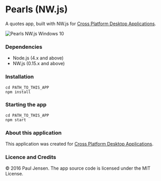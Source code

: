 # Pearls (NW.js)

A quotes app, built with NW.js for [Cross Platform Desktop Applications](https://manning.com/books/cross-platform-desktop-applications).

![Pearls NW.js Windows 10](https://raw.githubusercontent.com/paulbjensen/cross-platform-desktop-applications/master/app-screenshots/chapter-08/pearls-nwjs-windows.png)

### Dependencies

- Node.js (4.x and above)
- NW.js (0.15.x and above)

### Installation

```
cd PATH_TO_THIS_APP
npm install
```

### Starting the app

```
cd PATH_TO_THIS_APP
npm start
```

### About this application

This application was created for [Cross Platform Desktop Applications](https://manning.com/books/cross-platform-desktop-applications).

### Licence and Credits

&copy; 2016 Paul Jensen. The app source code is licensed under the MIT License.
